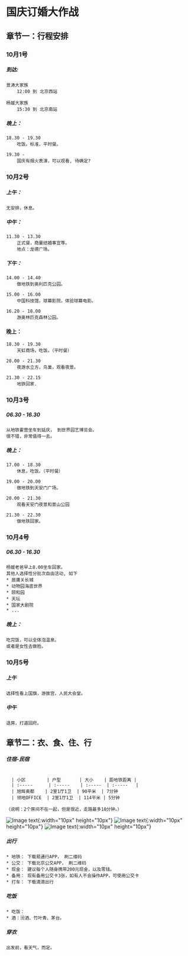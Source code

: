 # 国庆订婚大作战
## 章节一：行程安排
### 10月1号
##### 到达:
```
景涛大家族
	12:00 到 北京西站

杨媛大家族
	15:30 到 北京南站
```
			
##### 晚上：
```
18.30 - 19.30
	吃饭。标准，平时餐。

19.30 - 
	国庆有烟火表演，可以观看, 待确定?
```
	

### 10月2号
##### 上午：
```
无安排，休息。
```

##### 中午：
```
11.30 - 13.30
	正式餐，商量结婚事宜等。
	地点：龙德广场。
```
			
##### 下午：
```
14.00 - 14.40
	做地铁到奥利匹克公园。

15.00 - 16.00 
	中国科技馆，球幕影院，体验球幕电影。

16.20 - 18.00
	游奥林匹克森林公园。
```
			
#### 晚上：
```			
18.30 - 19.30
	天虹商场，吃饭。（平时餐）

20.00 - 21.30
	夜游水立方，鸟巢，观看夜景。

21.30 - 22.15
	地铁回家.
```
	
### 10月3号
##### 06.30 -  16.30
```
从地铁霍营坐车到延庆， 到世界园艺博览会。
很不错，非常值得一去。
```
		
##### 晚上：
```
17.00 - 18.30 
	休息，吃饭。（平时餐）

19.00 - 20.00
	做地铁到天安门广场。

20.00 - 21.30
	观看天安门夜景和景山公园

21.30 - 22.30
	做地铁回家。
```
	
	
### 10月4号
##### 06.30 - 16.30
```
杨媛老爸早上8.00坐车回家。
其他人选择性分批次自由活动, 如下
* 居庸关长城
* 动物园海底世界
* 颐和园
* 天坛
* 国家大剧院
* ...
```
	
##### 晚上：
```
吃完饭，可以全体泡温泉。
或者是女性去做脸。
```

	
### 10月5号
##### 上午
```
选择性看上国旗，游故宫，人民大会堂。
```

##### 中午
```
退房，打道回府。
```

## 章节二：衣、食、住、行

##### 住宿-民宿
```

  | 小区        | 户型       | 大小    | 距地铁距离 |
  | :-----      | :-----    | :-----  | :-----   |    
  | 旭辉奥都    | 2室1厅1卫  | 90平米  | 7分钟
  | 领地OFFICE  | 2室1厅1卫  | 114平米 | 5分钟

（说明：2个房间不在一起，但是很近，走路最多10分钟。）
```
![Image text](https://raw.githubusercontent.com/jingwangfei/jingtao/master/img/travel_001.jpg){:width="10px" height="10px"}
![Image text](https://raw.githubusercontent.com/jingwangfei/jingtao/master/img/travel_002.jpg){:width="10px" height="10px"}
![Image text](https://raw.githubusercontent.com/jingwangfei/jingtao/master/img/travel_003.jpg){:width="10px" height="10px"}

##### 出行
```
* 地铁： 下载易通行APP， 刷二维码  
* 公交： 下载北京公交APP， 刷二维码  
* 现金： 建议每个人随身携带200元现金，以及零钱。  
* 备用： 现有备用公交卡3张，如有人不会操作APP，可使用公交卡  
* 打车： 下载滴滴出行  
```

##### 吃饭
```
* 吃饭：  
* 酒：汾酒、竹叶青、茅台。  
```

##### 穿衣
```
出发前，看天气，而定。
```
